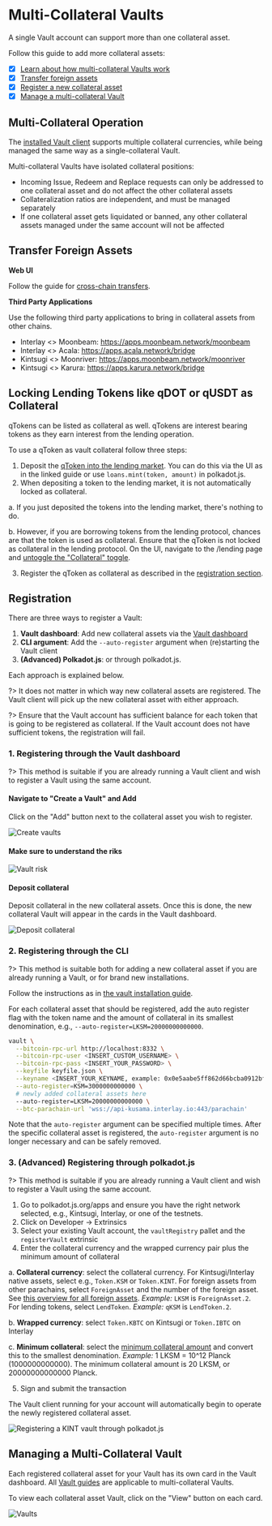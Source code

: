 # Multi-Collateral Vaults

A single Vault account can support more than one collateral asset.

Follow this guide to add more collateral assets:

- [x] [Learn about how multi-collateral Vaults work](#multi-collateral-operation)
- [x] [Transfer foreign assets](#transfer-foreign-assets)
- [x] [Register a new collateral asset](#registration)
- [x] [Manage a multi-collateral Vault](#managing-a-multi-collateral-vault)

## Multi-Collateral Operation

The [installed Vault client](vault/installation.md) supports multiple collateral currencies, while being managed the same way as a single-collateral Vault.

Multi-collateral Vaults have isolated collateral positions:

- Incoming Issue, Redeem and Replace requests can only be addressed to one collateral asset and do not affect the other collateral assets
- Collateralization ratios are independent, and must be managed separately
- If one collateral asset gets liquidated or banned, any other collateral assets managed under the same account will not be affected

## Transfer Foreign Assets

**Web UI**

Follow the guide for [cross-chain transfers](guides/transfers?id=cross-chain-transfers).

**Third Party Applications**

Use the following third party applications to bring in collateral assets from other chains.

- Interlay <> Moonbeam: https://apps.moonbeam.network/moonbeam
- Interlay <> Acala: https://apps.acala.network/bridge
- Kintsugi <> Moonriver: https://apps.moonbeam.network/moonriver
- Kintsugi <> Karura: https://apps.karura.network/bridge

## Locking Lending Tokens like qDOT or qUSDT as Collateral

qTokens can be listed as collateral as well. qTokens are interest bearing tokens as they earn interest from the lending operation.

To use a qToken as vault collateral follow three steps:

1. Deposit the [qToken into the lending market](guides/lending?id=_3-deposit-to-a-lending-market). You can do this via the UI as in the linked guide or use `loans.mint(token, amount)` in polkadot.js.
2. When depositing a token to the lending market, it is not automatically locked as collateral.

a. If you just deposited the tokens into the lending market, there's nothing to do.

b. However, if you are borrowing tokens from the lending protocol, chances are that the token is used as collateral. Ensure that the qToken is not locked as collateral in the lending protocol. On the UI, navigate to the /lending page and [untoggle the "Collateral" toggle](guides/lending?id=_4-enable-the-collateral-toggle).

3. Register the qToken as collateral as described in the [registration section](#registration).

## Registration

There are three ways to register a Vault:

1. **Vault dashboard**: Add new collateral assets via the [Vault dashboard](vault/guide?id=visit-your-vault-dashboard)
2. **CLI argument**: Add the `--auto-register` argument when (re)starting the Vault client
3. **(Advanced) Polkadot.js**: or through polkadot.js.

Each approach is explained below.

?> It does not matter in which way new collateral assets are registered. The Vault client will pick up the new collateral asset with either approach.

?> Ensure that the Vault account has sufficient balance for each token that is going to be registered as collateral. If the Vault account does not have sufficient tokens, the registration will fail.

### 1. Registering through the Vault dashboard

?> This method is suitable if you are already running a Vault client and wish to register a Vault using the same account.

#### Navigate to "Create a Vault" and Add

Click on the "Add" button next to the collateral asset you wish to register.

![Create vaults](../_assets/img/guide/vault-multi-collateral-create-overview.png)

#### Make sure to understand the riks

![Vault risk](../_assets/img/guide/vault-multi-collateral-disclaimer.png)

#### Deposit collateral

Deposit collateral in the new collateral assets. Once this is done, the new collateral Vault will appear in the cards in the Vault dashboard.

![Deposit collateral](../_assets/img/guide/vault-multi-collateral-deposit.png)

### 2. Registering through the CLI

?> This method is suitable both for adding a new collateral asset if you are already running a Vault, or for brand new installations.

Follow the instructions as in [the vault installation guide](vault/installation.md#_5-start-the-vault-client).

For each collateral asset that should be registered, add the auto register flag with the token name and the amount of collateral in its smallest denomination, e.g., `--auto-register=LKSM=20000000000000`.

```sh
vault \
  --bitcoin-rpc-url http://localhost:8332 \
  --bitcoin-rpc-user <INSERT_CUSTOM_USERNAME> \
  --bitcoin-rpc-pass <INSERT_YOUR_PASSWORD> \
  --keyfile keyfile.json \
  --keyname <INSERT_YOUR_KEYNAME, example: 0x0e5aabe5ff862d66bcba0912bf1b3d4364df0eeec0a8137704e2c16259486a71> \
  --auto-register=KSM=3000000000000 \
  # newly added collateral assets here
  --auto-register=LKSM=20000000000000 \
  --btc-parachain-url 'wss://api-kusama.interlay.io:443/parachain'
```

Note that the `auto-register` argument can be specified multiple times. After the specific collateral asset is registered, the `auto-register` argument is no longer necessary and can be safely removed.

### 3. (Advanced) Registering through polkadot.js

?> This method is suitable if you are already running a Vault client and wish to register a Vault using the same account.

1. Go to polkadot.js.org/apps and ensure you have the right network selected, e.g., Kintsugi, Interlay, or one of the testnets.
2. Click on Developer -> Extrinsics
3. Select your existing Vault account, the `vaultRegistry` pallet and the `registerVault` extrinsic
4. Enter the collateral currency and the wrapped currency pair plus the minimum amount of collateral

a. **Collateral currency**: select the collateral currency. For Kintsugi/Interlay native assets, select e.g., `Token.KSM` or `Token.KINT`. For foreign assets from other parachains, select `ForeignAsset` and the number of the foreign asset. See [this overview for all foreign assets](developers/api?id=overview-of-assets-in-the-assetregistry-pallet). _Example:_ `LKSM` is `ForeignAsset.2`. For lending tokens, select `LendToken`. _Example:_ `qKSM` is `LendToken.2`.

b. **Wrapped currency**: select `Token.KBTC` on Kintsugi or `Token.IBTC` on Interlay

c. **Minimum collateral**: select the [minimum collateral amount](vault/overview?id=minimum-collateral) and convert this to the smallest denomination. _Example:_ 1 LKSM = 10^12 Planck (1000000000000). The minimum collateral amount is 20 LKSM, or 20000000000000 Planck.

5. Sign and submit the transaction

The Vault client running for your account will automatically begin to operate the newly registered collateral asset.

![Registering a KINT vault through polkadot.js](../_assets/img/vault/polkadotjs-register-kint.png)

## Managing a Multi-Collateral Vault

Each registered collateral asset for your Vault has its own card in the Vault dashboard. All [Vault guides](vault/guide) are applicable to multi-collateral Vaults.

To view each collateral asset Vault, click on the "View" button on each card.

![Vaults](../_assets/img/guide/vault-multi-collateral-overview.png)
